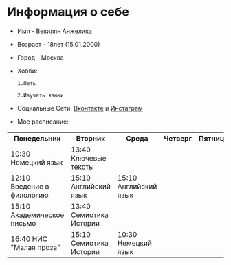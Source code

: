 # Информация о себе
* Имя - Векилян Анжелика
 - Возраст - 18лет (15.01.2000)
 * Город - Москва
 + Хобби: 
 
       1.Петь

       2.Изучать языки
+ Социальные Сети: [Вконтакте](https://vk.com/yaplachy) и [Инстаграм](https://www.instagram.com/likavekilyan/)
- Мое расписание:
<table>
    <tr>
       <tr>
       <th>Понедельник</th>
        <th>Вторник</th>
     <th>Среда</th>
     <th>Четверг</th>
     <th>Пятница</th>
    </tr>
    <tr>
     </td>      
 <td>10:30 Немецкий язык</td>
        <td>13:40 Ключевые тексты</tr>
         <td>12:10 Введение в филологию</td>
         <td>15:10 Английский язык</td>
         <td>15:10 Английский язык</tr>
        <td>15:10 Академическое письмо</td>
        <td>13:40 Семиотика Истории</td>
        </tr>
        </tr>
        <td>16:40 НИС "Малая проза"</td>
        <td>15:10 Семиотика Истории</td>
        </td>
        <td>10:30 Немецкий язык</td>
    </tr>
    <tr>
